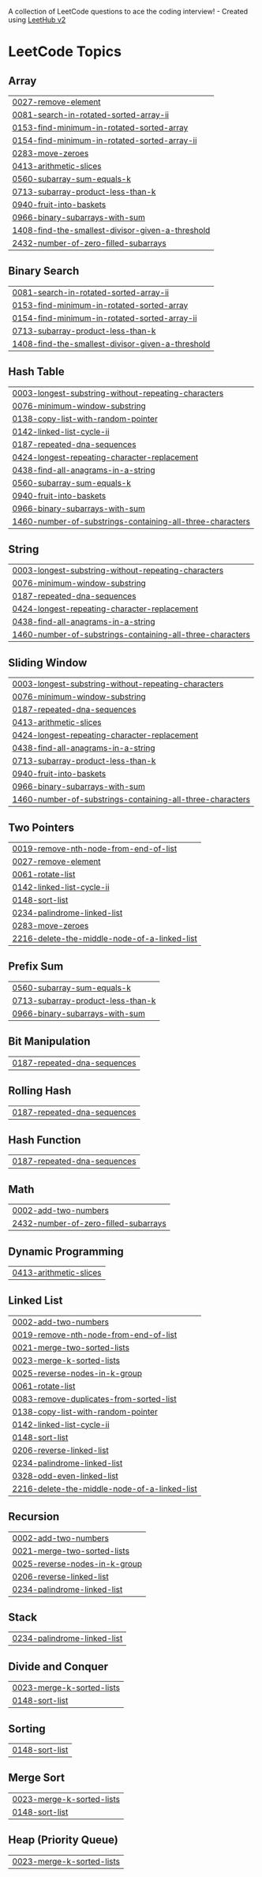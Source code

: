 A collection of LeetCode questions to ace the coding interview! - Created using [LeetHub v2](https://github.com/arunbhardwaj/LeetHub-2.0)
<!---LeetCode Topics Start-->
# LeetCode Topics
## Array
|  |
| ------- |
| [0027-remove-element](https://github.com/sreebalasubramaniyan/leetcode-solutions/tree/master/0027-remove-element) |
| [0081-search-in-rotated-sorted-array-ii](https://github.com/sreebalasubramaniyan/leetcode-solutions/tree/master/0081-search-in-rotated-sorted-array-ii) |
| [0153-find-minimum-in-rotated-sorted-array](https://github.com/sreebalasubramaniyan/leetcode-solutions/tree/master/0153-find-minimum-in-rotated-sorted-array) |
| [0154-find-minimum-in-rotated-sorted-array-ii](https://github.com/sreebalasubramaniyan/leetcode-solutions/tree/master/0154-find-minimum-in-rotated-sorted-array-ii) |
| [0283-move-zeroes](https://github.com/sreebalasubramaniyan/leetcode-solutions/tree/master/0283-move-zeroes) |
| [0413-arithmetic-slices](https://github.com/sreebalasubramaniyan/leetcode-solutions/tree/master/0413-arithmetic-slices) |
| [0560-subarray-sum-equals-k](https://github.com/sreebalasubramaniyan/leetcode-solutions/tree/master/0560-subarray-sum-equals-k) |
| [0713-subarray-product-less-than-k](https://github.com/sreebalasubramaniyan/leetcode-solutions/tree/master/0713-subarray-product-less-than-k) |
| [0940-fruit-into-baskets](https://github.com/sreebalasubramaniyan/leetcode-solutions/tree/master/0940-fruit-into-baskets) |
| [0966-binary-subarrays-with-sum](https://github.com/sreebalasubramaniyan/leetcode-solutions/tree/master/0966-binary-subarrays-with-sum) |
| [1408-find-the-smallest-divisor-given-a-threshold](https://github.com/sreebalasubramaniyan/leetcode-solutions/tree/master/1408-find-the-smallest-divisor-given-a-threshold) |
| [2432-number-of-zero-filled-subarrays](https://github.com/sreebalasubramaniyan/leetcode-solutions/tree/master/2432-number-of-zero-filled-subarrays) |
## Binary Search
|  |
| ------- |
| [0081-search-in-rotated-sorted-array-ii](https://github.com/sreebalasubramaniyan/leetcode-solutions/tree/master/0081-search-in-rotated-sorted-array-ii) |
| [0153-find-minimum-in-rotated-sorted-array](https://github.com/sreebalasubramaniyan/leetcode-solutions/tree/master/0153-find-minimum-in-rotated-sorted-array) |
| [0154-find-minimum-in-rotated-sorted-array-ii](https://github.com/sreebalasubramaniyan/leetcode-solutions/tree/master/0154-find-minimum-in-rotated-sorted-array-ii) |
| [0713-subarray-product-less-than-k](https://github.com/sreebalasubramaniyan/leetcode-solutions/tree/master/0713-subarray-product-less-than-k) |
| [1408-find-the-smallest-divisor-given-a-threshold](https://github.com/sreebalasubramaniyan/leetcode-solutions/tree/master/1408-find-the-smallest-divisor-given-a-threshold) |
## Hash Table
|  |
| ------- |
| [0003-longest-substring-without-repeating-characters](https://github.com/sreebalasubramaniyan/leetcode-solutions/tree/master/0003-longest-substring-without-repeating-characters) |
| [0076-minimum-window-substring](https://github.com/sreebalasubramaniyan/leetcode-solutions/tree/master/0076-minimum-window-substring) |
| [0138-copy-list-with-random-pointer](https://github.com/sreebalasubramaniyan/leetcode-solutions/tree/master/0138-copy-list-with-random-pointer) |
| [0142-linked-list-cycle-ii](https://github.com/sreebalasubramaniyan/leetcode-solutions/tree/master/0142-linked-list-cycle-ii) |
| [0187-repeated-dna-sequences](https://github.com/sreebalasubramaniyan/leetcode-solutions/tree/master/0187-repeated-dna-sequences) |
| [0424-longest-repeating-character-replacement](https://github.com/sreebalasubramaniyan/leetcode-solutions/tree/master/0424-longest-repeating-character-replacement) |
| [0438-find-all-anagrams-in-a-string](https://github.com/sreebalasubramaniyan/leetcode-solutions/tree/master/0438-find-all-anagrams-in-a-string) |
| [0560-subarray-sum-equals-k](https://github.com/sreebalasubramaniyan/leetcode-solutions/tree/master/0560-subarray-sum-equals-k) |
| [0940-fruit-into-baskets](https://github.com/sreebalasubramaniyan/leetcode-solutions/tree/master/0940-fruit-into-baskets) |
| [0966-binary-subarrays-with-sum](https://github.com/sreebalasubramaniyan/leetcode-solutions/tree/master/0966-binary-subarrays-with-sum) |
| [1460-number-of-substrings-containing-all-three-characters](https://github.com/sreebalasubramaniyan/leetcode-solutions/tree/master/1460-number-of-substrings-containing-all-three-characters) |
## String
|  |
| ------- |
| [0003-longest-substring-without-repeating-characters](https://github.com/sreebalasubramaniyan/leetcode-solutions/tree/master/0003-longest-substring-without-repeating-characters) |
| [0076-minimum-window-substring](https://github.com/sreebalasubramaniyan/leetcode-solutions/tree/master/0076-minimum-window-substring) |
| [0187-repeated-dna-sequences](https://github.com/sreebalasubramaniyan/leetcode-solutions/tree/master/0187-repeated-dna-sequences) |
| [0424-longest-repeating-character-replacement](https://github.com/sreebalasubramaniyan/leetcode-solutions/tree/master/0424-longest-repeating-character-replacement) |
| [0438-find-all-anagrams-in-a-string](https://github.com/sreebalasubramaniyan/leetcode-solutions/tree/master/0438-find-all-anagrams-in-a-string) |
| [1460-number-of-substrings-containing-all-three-characters](https://github.com/sreebalasubramaniyan/leetcode-solutions/tree/master/1460-number-of-substrings-containing-all-three-characters) |
## Sliding Window
|  |
| ------- |
| [0003-longest-substring-without-repeating-characters](https://github.com/sreebalasubramaniyan/leetcode-solutions/tree/master/0003-longest-substring-without-repeating-characters) |
| [0076-minimum-window-substring](https://github.com/sreebalasubramaniyan/leetcode-solutions/tree/master/0076-minimum-window-substring) |
| [0187-repeated-dna-sequences](https://github.com/sreebalasubramaniyan/leetcode-solutions/tree/master/0187-repeated-dna-sequences) |
| [0413-arithmetic-slices](https://github.com/sreebalasubramaniyan/leetcode-solutions/tree/master/0413-arithmetic-slices) |
| [0424-longest-repeating-character-replacement](https://github.com/sreebalasubramaniyan/leetcode-solutions/tree/master/0424-longest-repeating-character-replacement) |
| [0438-find-all-anagrams-in-a-string](https://github.com/sreebalasubramaniyan/leetcode-solutions/tree/master/0438-find-all-anagrams-in-a-string) |
| [0713-subarray-product-less-than-k](https://github.com/sreebalasubramaniyan/leetcode-solutions/tree/master/0713-subarray-product-less-than-k) |
| [0940-fruit-into-baskets](https://github.com/sreebalasubramaniyan/leetcode-solutions/tree/master/0940-fruit-into-baskets) |
| [0966-binary-subarrays-with-sum](https://github.com/sreebalasubramaniyan/leetcode-solutions/tree/master/0966-binary-subarrays-with-sum) |
| [1460-number-of-substrings-containing-all-three-characters](https://github.com/sreebalasubramaniyan/leetcode-solutions/tree/master/1460-number-of-substrings-containing-all-three-characters) |
## Two Pointers
|  |
| ------- |
| [0019-remove-nth-node-from-end-of-list](https://github.com/sreebalasubramaniyan/leetcode-solutions/tree/master/0019-remove-nth-node-from-end-of-list) |
| [0027-remove-element](https://github.com/sreebalasubramaniyan/leetcode-solutions/tree/master/0027-remove-element) |
| [0061-rotate-list](https://github.com/sreebalasubramaniyan/leetcode-solutions/tree/master/0061-rotate-list) |
| [0142-linked-list-cycle-ii](https://github.com/sreebalasubramaniyan/leetcode-solutions/tree/master/0142-linked-list-cycle-ii) |
| [0148-sort-list](https://github.com/sreebalasubramaniyan/leetcode-solutions/tree/master/0148-sort-list) |
| [0234-palindrome-linked-list](https://github.com/sreebalasubramaniyan/leetcode-solutions/tree/master/0234-palindrome-linked-list) |
| [0283-move-zeroes](https://github.com/sreebalasubramaniyan/leetcode-solutions/tree/master/0283-move-zeroes) |
| [2216-delete-the-middle-node-of-a-linked-list](https://github.com/sreebalasubramaniyan/leetcode-solutions/tree/master/2216-delete-the-middle-node-of-a-linked-list) |
## Prefix Sum
|  |
| ------- |
| [0560-subarray-sum-equals-k](https://github.com/sreebalasubramaniyan/leetcode-solutions/tree/master/0560-subarray-sum-equals-k) |
| [0713-subarray-product-less-than-k](https://github.com/sreebalasubramaniyan/leetcode-solutions/tree/master/0713-subarray-product-less-than-k) |
| [0966-binary-subarrays-with-sum](https://github.com/sreebalasubramaniyan/leetcode-solutions/tree/master/0966-binary-subarrays-with-sum) |
## Bit Manipulation
|  |
| ------- |
| [0187-repeated-dna-sequences](https://github.com/sreebalasubramaniyan/leetcode-solutions/tree/master/0187-repeated-dna-sequences) |
## Rolling Hash
|  |
| ------- |
| [0187-repeated-dna-sequences](https://github.com/sreebalasubramaniyan/leetcode-solutions/tree/master/0187-repeated-dna-sequences) |
## Hash Function
|  |
| ------- |
| [0187-repeated-dna-sequences](https://github.com/sreebalasubramaniyan/leetcode-solutions/tree/master/0187-repeated-dna-sequences) |
## Math
|  |
| ------- |
| [0002-add-two-numbers](https://github.com/sreebalasubramaniyan/leetcode-solutions/tree/master/0002-add-two-numbers) |
| [2432-number-of-zero-filled-subarrays](https://github.com/sreebalasubramaniyan/leetcode-solutions/tree/master/2432-number-of-zero-filled-subarrays) |
## Dynamic Programming
|  |
| ------- |
| [0413-arithmetic-slices](https://github.com/sreebalasubramaniyan/leetcode-solutions/tree/master/0413-arithmetic-slices) |
## Linked List
|  |
| ------- |
| [0002-add-two-numbers](https://github.com/sreebalasubramaniyan/leetcode-solutions/tree/master/0002-add-two-numbers) |
| [0019-remove-nth-node-from-end-of-list](https://github.com/sreebalasubramaniyan/leetcode-solutions/tree/master/0019-remove-nth-node-from-end-of-list) |
| [0021-merge-two-sorted-lists](https://github.com/sreebalasubramaniyan/leetcode-solutions/tree/master/0021-merge-two-sorted-lists) |
| [0023-merge-k-sorted-lists](https://github.com/sreebalasubramaniyan/leetcode-solutions/tree/master/0023-merge-k-sorted-lists) |
| [0025-reverse-nodes-in-k-group](https://github.com/sreebalasubramaniyan/leetcode-solutions/tree/master/0025-reverse-nodes-in-k-group) |
| [0061-rotate-list](https://github.com/sreebalasubramaniyan/leetcode-solutions/tree/master/0061-rotate-list) |
| [0083-remove-duplicates-from-sorted-list](https://github.com/sreebalasubramaniyan/leetcode-solutions/tree/master/0083-remove-duplicates-from-sorted-list) |
| [0138-copy-list-with-random-pointer](https://github.com/sreebalasubramaniyan/leetcode-solutions/tree/master/0138-copy-list-with-random-pointer) |
| [0142-linked-list-cycle-ii](https://github.com/sreebalasubramaniyan/leetcode-solutions/tree/master/0142-linked-list-cycle-ii) |
| [0148-sort-list](https://github.com/sreebalasubramaniyan/leetcode-solutions/tree/master/0148-sort-list) |
| [0206-reverse-linked-list](https://github.com/sreebalasubramaniyan/leetcode-solutions/tree/master/0206-reverse-linked-list) |
| [0234-palindrome-linked-list](https://github.com/sreebalasubramaniyan/leetcode-solutions/tree/master/0234-palindrome-linked-list) |
| [0328-odd-even-linked-list](https://github.com/sreebalasubramaniyan/leetcode-solutions/tree/master/0328-odd-even-linked-list) |
| [2216-delete-the-middle-node-of-a-linked-list](https://github.com/sreebalasubramaniyan/leetcode-solutions/tree/master/2216-delete-the-middle-node-of-a-linked-list) |
## Recursion
|  |
| ------- |
| [0002-add-two-numbers](https://github.com/sreebalasubramaniyan/leetcode-solutions/tree/master/0002-add-two-numbers) |
| [0021-merge-two-sorted-lists](https://github.com/sreebalasubramaniyan/leetcode-solutions/tree/master/0021-merge-two-sorted-lists) |
| [0025-reverse-nodes-in-k-group](https://github.com/sreebalasubramaniyan/leetcode-solutions/tree/master/0025-reverse-nodes-in-k-group) |
| [0206-reverse-linked-list](https://github.com/sreebalasubramaniyan/leetcode-solutions/tree/master/0206-reverse-linked-list) |
| [0234-palindrome-linked-list](https://github.com/sreebalasubramaniyan/leetcode-solutions/tree/master/0234-palindrome-linked-list) |
## Stack
|  |
| ------- |
| [0234-palindrome-linked-list](https://github.com/sreebalasubramaniyan/leetcode-solutions/tree/master/0234-palindrome-linked-list) |
## Divide and Conquer
|  |
| ------- |
| [0023-merge-k-sorted-lists](https://github.com/sreebalasubramaniyan/leetcode-solutions/tree/master/0023-merge-k-sorted-lists) |
| [0148-sort-list](https://github.com/sreebalasubramaniyan/leetcode-solutions/tree/master/0148-sort-list) |
## Sorting
|  |
| ------- |
| [0148-sort-list](https://github.com/sreebalasubramaniyan/leetcode-solutions/tree/master/0148-sort-list) |
## Merge Sort
|  |
| ------- |
| [0023-merge-k-sorted-lists](https://github.com/sreebalasubramaniyan/leetcode-solutions/tree/master/0023-merge-k-sorted-lists) |
| [0148-sort-list](https://github.com/sreebalasubramaniyan/leetcode-solutions/tree/master/0148-sort-list) |
## Heap (Priority Queue)
|  |
| ------- |
| [0023-merge-k-sorted-lists](https://github.com/sreebalasubramaniyan/leetcode-solutions/tree/master/0023-merge-k-sorted-lists) |
<!---LeetCode Topics End-->